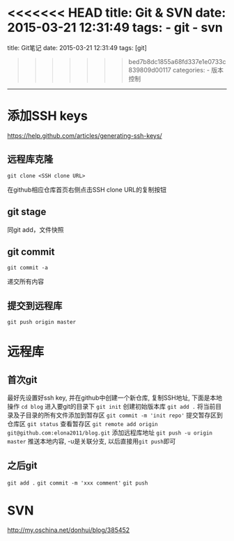 <<<<<<< HEAD
title: Git & SVN
date: 2015-03-21 12:31:49
tags: 
    - git
    - svn
=======
title: Git笔记
date: 2015-03-21 12:31:49
tags: [git]
>>>>>>> bed7b8dc1855a68fd337e1e0733c839809d00117
categories:
      - 版本控制
---

# 添加SSH keys
https://help.github.com/articles/generating-ssh-keys/

## 远程库克隆
```
git clone <SSH clone URL>
```
<SSH clone URL> 在github相应仓库首页右侧点击SSH clone URL的复制按钮

## git stage
同git add，文件快照

## git commit
```
git commit -a
```
递交所有内容

## 提交到远程库
```
git push origin master
```

# 远程库
## 首次git
最好先设置好ssh key, 并在github中创建一个新仓库, 复制SSH地址, 下面是本地操作
``cd blog`` 进入要git的目录下
``git init`` 创建初始版本库
``git add .`` 将当前目录及子目录的所有文件添加到暂存区
``git commit -m 'init repo'`` 提交暂存区到仓库区
``git status`` 查看暂存区
``git remote add origin git@github.com:elona2011/blog.git`` 添加远程库地址
``git push -u origin master`` 推送本地内容, -u是关联分支, 以后直接用``git push``即可

## 之后git
``git add .``
``git commit -m 'xxx comment'``
``git push``

# SVN
http://my.oschina.net/donhui/blog/385452

